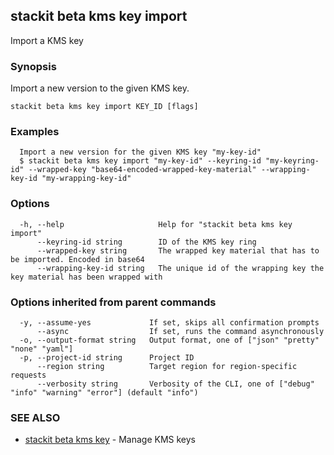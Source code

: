## stackit beta kms key import

Import a KMS key

### Synopsis

Import a new version to the given KMS key.

```
stackit beta kms key import KEY_ID [flags]
```

### Examples

```
  Import a new version for the given KMS key "my-key-id"
  $ stackit beta kms key import "my-key-id" --keyring-id "my-keyring-id" --wrapped-key "base64-encoded-wrapped-key-material" --wrapping-key-id "my-wrapping-key-id"
```

### Options

```
  -h, --help                     Help for "stackit beta kms key import"
      --keyring-id string        ID of the KMS key ring
      --wrapped-key string       The wrapped key material that has to be imported. Encoded in base64
      --wrapping-key-id string   The unique id of the wrapping key the key material has been wrapped with
```

### Options inherited from parent commands

```
  -y, --assume-yes             If set, skips all confirmation prompts
      --async                  If set, runs the command asynchronously
  -o, --output-format string   Output format, one of ["json" "pretty" "none" "yaml"]
  -p, --project-id string      Project ID
      --region string          Target region for region-specific requests
      --verbosity string       Verbosity of the CLI, one of ["debug" "info" "warning" "error"] (default "info")
```

### SEE ALSO

* [stackit beta kms key](./stackit_beta_kms_key.md)	 - Manage KMS keys

